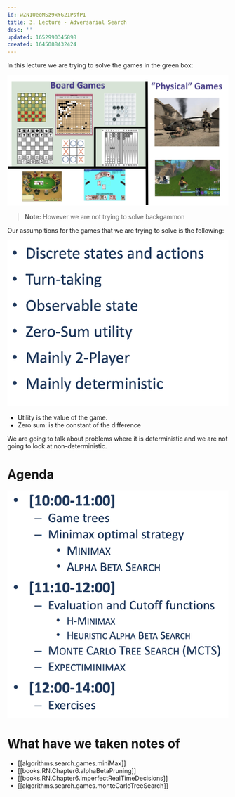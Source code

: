 ```yaml
---
id: wZN1UeeMSz9xYG21PsfP1
title: 3. Lecture - Adversarial Search
desc: ''
updated: 1652990345898
created: 1645088432424
---
```

In this lecture we are trying to solve the games in the green box:

![](./assets/images/2022-02-17-10-08-11.png)
>**Note:** However we are not trying to solve backgammon

Our assumpltions for the games that we are trying to solve is the following:

![](./assets/images/2022-02-17-10-08-52.png)

- Utility is the value of the game.
- Zero sum: is the constant of the difference 

We are going to talk about problems where it is deterministic and we are not going to look at non-deterministic.

# Agenda
![](./assets/images/2022-02-17-10-12-08.png)

# What have we taken notes of
- [[algorithms.search.games.miniMax]]
- [[books.RN.Chapter6.alphaBetaPruning]]
- [[books.RN.Chapter6.imperfectRealTimeDecisions]]
- [[algorithms.search.games.monteCarloTreeSearch]]